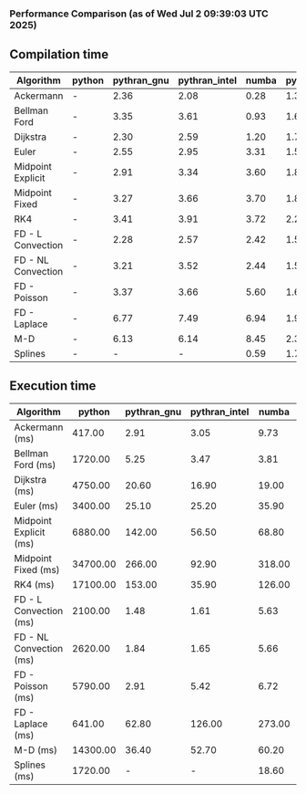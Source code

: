 ### Performance Comparison (as of Wed Jul  2 09:39:03 UTC 2025)
## Compilation time
Algorithm                 | python                    | pythran_gnu               | pythran_intel             | numba                     | pyccel_gnu_c              | pyccel_gnu_fortran        | pyccel_intel_c            | pyccel_intel_fortran     
------------------------- | ------------------------- | ------------------------- | ------------------------- | ------------------------- | ------------------------- | ------------------------- | ------------------------- | -------------------------
Ackermann                 | -                         | 2.36                      | 2.08                      | 0.28                      | 1.34                      | 1.36                      | 1.35                      | 1.38                     
Bellman Ford              | -                         | 3.35                      | 3.61                      | 0.93                      | 1.61                      | 1.50                      | 1.56                      | 1.55                     
Dijkstra                  | -                         | 2.30                      | 2.59                      | 1.20                      | 1.72                      | 1.60                      | 1.65                      | 1.68                     
Euler                     | -                         | 2.55                      | 2.95                      | 3.31                      | 1.58                      | 1.48                      | 1.54                      | 1.53                     
Midpoint Explicit         | -                         | 2.91                      | 3.34                      | 3.60                      | 1.82                      | 1.69                      | 1.75                      | 1.75                     
Midpoint Fixed            | -                         | 3.27                      | 3.66                      | 3.70                      | 1.88                      | 1.75                      | 1.81                      | 1.81                     
RK4                       | -                         | 3.41                      | 3.91                      | 3.72                      | 2.20                      | 2.13                      | 2.12                      | 2.18                     
FD - L Convection         | -                         | 2.28                      | 2.57                      | 2.42                      | 1.53                      | 1.43                      | 1.48                      | 1.48                     
FD - NL Convection        | -                         | 3.21                      | 3.52                      | 2.44                      | 1.52                      | 1.44                      | 1.49                      | 1.49                     
FD - Poisson              | -                         | 3.37                      | 3.66                      | 5.60                      | 1.66                      | 1.71                      | 1.61                      | 1.86                     
FD - Laplace              | -                         | 6.77                      | 7.49                      | 6.94                      | 1.90                      | 1.85                      | 1.80                      | 1.93                     
M-D                       | -                         | 6.13                      | 6.14                      | 8.45                      | 2.34                      | 2.46                      | 2.23                      | 2.56                     
Splines                   | -                         | -                         | -                         | 0.59                      | 1.77                      | 1.73                      | 1.71                      | 1.83                     

## Execution time
Algorithm                 | python                    | pythran_gnu               | pythran_intel             | numba                     | pyccel_gnu_c              | pyccel_gnu_fortran        | pyccel_intel_c            | pyccel_intel_fortran     
------------------------- | ------------------------- | ------------------------- | ------------------------- | ------------------------- | ------------------------- | ------------------------- | ------------------------- | -------------------------
Ackermann (ms)            | 417.00                    | 2.91                      | 3.05                      | 9.73                      | 1.23                      | 1.32                      | 3.70                      | 9.25                     
Bellman Ford (ms)         | 1720.00                   | 5.25                      | 3.47                      | 3.81                      | 3.85                      | 3.23                      | 6.48                      | 4.48                     
Dijkstra (ms)             | 4750.00                   | 20.60                     | 16.90                     | 19.00                     | 67.80                     | 19.50                     | 67.90                     | 21.70                    
Euler (ms)                | 3400.00                   | 25.10                     | 25.20                     | 35.90                     | 26.40                     | 10.80                     | 26.60                     | 15.80                    
Midpoint Explicit (ms)    | 6880.00                   | 142.00                    | 56.50                     | 68.80                     | 44.30                     | 18.60                     | 45.70                     | 15.70                    
Midpoint Fixed (ms)       | 34700.00                  | 266.00                    | 92.90                     | 318.00                    | 191.00                    | 71.80                     | 198.00                    | 55.70                    
RK4 (ms)                  | 17100.00                  | 153.00                    | 35.90                     | 126.00                    | 94.70                     | 31.60                     | 89.90                     | 29.90                    
FD - L Convection (ms)    | 2100.00                   | 1.48                      | 1.61                      | 5.63                      | 7.34                      | 1.79                      | 7.64                      | 1.30                     
FD - NL Convection (ms)   | 2620.00                   | 1.84                      | 1.65                      | 5.66                      | 6.75                      | 1.60                      | 8.02                      | 1.39                     
FD - Poisson (ms)         | 5790.00                   | 2.91                      | 5.42                      | 6.72                      | 16.10                     | 2.65                      | 24.00                     | 2.58                     
FD - Laplace (ms)         | 641.00                    | 62.80                     | 126.00                    | 273.00                    | 478.00                    | 60.30                     | 665.00                    | 55.20                    
M-D (ms)                  | 14300.00                  | 36.40                     | 52.70                     | 60.20                     | 117.00                    | 62.40                     | 61.10                     | 89.30                    
Splines (ms)              | 1720.00                   | -                         | -                         | 18.60                     | 14.30                     | 17.50                     | 15.20                     | 27.50                    
